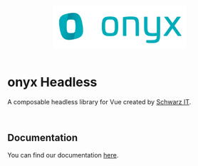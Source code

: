 <div align="center" style="text-align: center">
  <img alt="onyx logo" src="https://raw.githubusercontent.com/SchwarzIT/onyx/main/.github/onyx-logo.svg" height="96px">
</div>

<br>

# onyx Headless

A composable headless library for Vue created by [Schwarz IT](https://it.schwarz).

<br />

## Documentation

You can find our documentation [here](https://onyx.schwarz/development/packages/headless.html).
